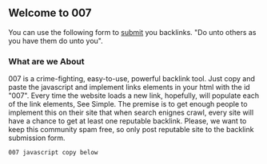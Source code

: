 ## Welcome to 007

You can use the following form to [submit](https://goo.gl/forms/cOYU57mxBtrD7mWh1) you backlinks. "Do unto others as you have them do unto you".

### What are we About

007 is a crime-fighting, easy-to-use, powerful backlink tool. Just copy and paste the javascript and implement links elements in your html with the id "007". Every time the website loads a new link, hopefully, will populate each of the link elements, See Simple. The premise is to get enough people to implement this on their site that when search enignes crawl, every site will have a chance to get at least one reputable backlink. Please, we want to keep this community spam free, so only post reputable site to the backlink submission form. 

```markdown
007 javascript copy below


```

